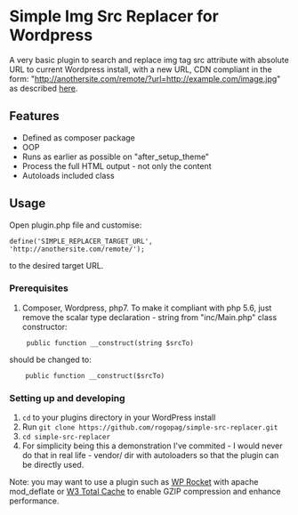 # Simple Img Src Replacer for Wordpress

A very basic plugin to search and replace img tag src attribute
with absolute URL to current Wordpress install, with a new URL, CDN compliant in the form: "http://anothersite.com/remote/?url=http://example.com/image.jpg" as described [here](https://docs.google.com/document/d/1U7UhAlwVDFgHFbgBl_Z-pxpaxoPQJxy27_ko4pMPLvk/edit).

## Features

- Defined as composer package
- OOP
- Runs as earlier as possible on "after_setup_theme"
- Process the full HTML output - not only the content
- Autoloads included class

## Usage

Open plugin.php file and customise: 
    
    define('SIMPLE_REPLACER_TARGET_URL', 'http://anothersite.com/remote/');

to the desired target URL.

### Prerequisites

1. Composer, Wordpress, php7. To make it compliant with php 5.6, just remove the scalar type declaration - string from "inc/Main.php" class constructor:

        public function __construct(string $srcTo)
        
should be changed to:

        public function __construct($srcTo)

### Setting up and developing

1. `cd` to your plugins directory in your WordPress install
1. Run `git clone https://github.com/rogopag/simple-src-replacer.git`
1. `cd simple-src-replacer`
1. For simplicity being this a demonstration I've commited - I would never do that in real life - vendor/ dir with autoloaders so that the plugin can be directly used.

Note: you may want to use a plugin such as [WP Rocket](https://wp-rocket.me) with apache mod_deflate or [W3 Total Cache](https://wordpress.org/plugins/w3-total-cache/) to enable GZIP compression and enhance performance.
